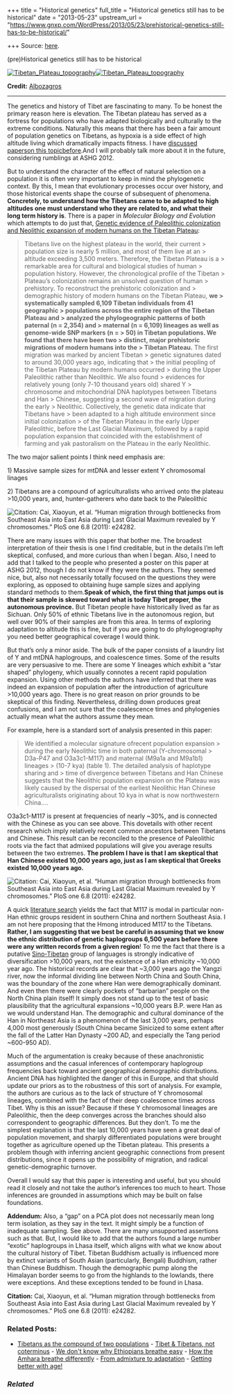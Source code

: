 +++
title = "Historical genetics"
full_title = "Historical genetics still has to be historical"
date = "2013-05-23"
upstream_url = "https://www.gnxp.com/WordPress/2013/05/23/prehistorical-genetics-still-has-to-be-historical/"

+++
Source: [here](https://www.gnxp.com/WordPress/2013/05/23/prehistorical-genetics-still-has-to-be-historical/).

(pre)Historical genetics still has to be historical

[![](https://i0.wp.com/blogs.discovermagazine.com/gnxp/files/2013/05/Tibetan_Plateau_topography.jpg?resize=486%2C287 "Tibetan_Plateau_topography")![](https://i0.wp.com/blogs.discovermagazine.com/gnxp/files/2013/05/Tibetan_Plateau_topography.jpg?resize=486%2C287 "Tibetan_Plateau_topography")](https://i0.wp.com/blogs.discovermagazine.com/gnxp/files/2013/05/Tibetan_Plateau_topography.jpg)

**Credit:** [Albozagros](https://commons.wikimedia.org/wiki/User:Alborzagros)

------------------------------------------------------------------------

The genetics and history of Tibet are fascinating to many. To be honest the primary reason here is elevation. The Tibetan plateau has served as a fortress for populations who have adapted biologically and culturally to the extreme conditions. Naturally this means that there has been a fair amount of population genetics on Tibetans, as hypoxia is a side effect of high altitude living which dramatically impacts fitness. I have [discussed](http://blogs.discovermagazine.com/gnxp/2010/07/why-tibetans-breath-so-easy-up-high/#.UZ6PmkBDvZh) [papers](http://blogs.discovermagazine.com/gnxp/2010/05/breathing-like-buddha-altitude-tibet/)[on this topic](http://blogs.discovermagazine.com/gnxp/2010/09/the-silver-age-of-altitude-adaptation/)[before](http://blogs.discovermagazine.com/gnxp/2010/07/very-recent-altitude-adaptation-in-tibet/).And I will probably talk more about it in the future, considering rumblings at ASHG 2012.

But to understand the character of the effect of natural selection on a population it is often very important to keep in mind the phylogenetic context. By this, I mean that evolutionary processes occur over history, and those historical events shape the course of subsequent of phenomena. **Concretely, to understand how the Tibetans came to be adapted to high altitudes one must understand who they are related to, and what their long term history is**. There is a paper in *Molecular Biology and Evolution* which attempts to do just that, [Genetic evidence of Paleolithic colonization and Neolithic expansion of modern humans on the Tibetan Plateau](http://mbe.oxfordjournals.org/content/early/2013/05/16/molbev.mst093.short):

> Tibetans live on the highest plateau in the world, their current > population size is nearly 5 million, and most of them live at an > altitude exceeding 3,500 meters. Therefore, the Tibetan Plateau is a > remarkable area for cultural and biological studies of human > population history. However, the chronological profile of the Tibetan > Plateau’s colonization remains an unsolved question of human > prehistory. To reconstruct the prehistoric colonization and > demographic history of modern humans on the Tibetan Plateau, **we > systematically sampled 6,109 Tibetan individuals from 41 geographic > populations across the entire region of the Tibetan Plateau and > analyzed the phylogeographic patterns of both paternal (n = 2,354) and > maternal (n = 6,109) lineages as well as genome-wide SNP markers (n = > 50) in Tibetan populations. We found that there have been two > distinct, major prehistoric migrations of modern humans into the > Tibetan Plateau.** The first migration was marked by ancient Tibetan > genetic signatures dated to around 30,000 years ago, indicating that > the initial peopling of the Tibetan Plateau by modern humans occurred > during the Upper Paleolithic rather than Neolithic. We also found > evidences for relatively young (only 7-10 thousand years old) shared Y > chromosome and mitochondrial DNA haplotypes between Tibetans and Han > Chinese, suggesting a second wave of migration during the early > Neolithic. Collectively, the genetic data indicate that Tibetans have > been adapted to a high altitude environment since initial colonization > of the Tibetan Plateau in the early Upper Paleolithic, before the Last Glacial Maximum, followed by a rapid population expansion that coincided with the establishment of farming and yak pastoralism on the Plateau in the early Neolithic.

The two major salient points I think need emphasis are:

1\) Massive sample sizes for mtDNA and lesser extent Y chromosomal linages

2\) Tibetans are a compound of agriculturalists who arrived onto the plateau \>10,000 years, and, hunter-gatherers who date back to the Paleolithic

![**Citation:** Cai, Xiaoyun, et al. “Human migration through bottlenecks from Southeast Asia into East Asia during Last Glacial Maximum revealed by Y chromosomes.” PloS one 6.8 (2011): e24282.](https://i0.wp.com/blogs.discovermagazine.com/gnxp/files/2013/05/fig1tib.png?resize=300%2C162 "fig1tib")

There are many issues with this paper that bother me. The broadest interpretation of their thesis is one I find creditable, but in the details I’m left skeptical, confused, and more curious than when I began. Also, I need to add that I talked to the people who presented a poster on this paper at ASHG 2012, though I do not know if they were the authors. They seemed nice, but, also not necessarily totally focused on the questions they were exploring, as opposed to obtaining huge sample sizes and applying standard methods to them.**Speak of which, the first thing that jumps out is that their sample is skewed toward what is today Tibet proper, the autonomous province.** But Tibetan people have historically lived as far as Sichuan. Only 50% of ethnic Tibetans live in the autonomous region, but well over 90% of their samples are from this area. In terms of exploring adaptation to altitude this is fine, but if you are going to do phylogeography you need better geographical coverage I would think.

But that’s only a minor aside. The bulk of the paper consists of a laundry list of Y and mtDNA haplogroups, and coalescence times. Some of the results are very persuasive to me. There are some Y lineages which exhibit a “star shaped” phylogeny, which usually connotes a recent rapid population expansion. Using other methods the authors have inferred that there was indeed an expansion of population after the introduction of agriculture \>10,000 years ago. There is no great reason on prior grounds to be skeptical of this finding. Nevertheless, drilling down produces great confusions, and I am not sure that the coalescence times and phylogenies actually mean what the authors assume they mean.

For example, here is a standard sort of analysis presented in this paper:

> We identified a molecular signature ofrecent population expansion > during the early Neolithic time in both paternal (Y-chromosomal > D3a-P47 and O3a3c1-M117) and maternal (M9a1a and M9a1b1) lineages > (10-7 kya) (table 1). The detailed analysis of haplotype sharing and > time of divergence between Tibetans and Han Chinese suggests that the Neolithic population expansion on the Plateau was likely caused by the dispersal of the earliest Neolithic Han Chinese agriculturalists originating about 10 kya in what is now northwestern China….

O3a3c1-M117 is present at frequencies of nearly \~30%, and is connected with the Chinese as you can see above. This dovetails with other recent research which imply relatively recent common ancestors between Tibetans and Chinese. This result can be reconciled to the presence of Paleolithic roots via the fact that admixed populations will give you average results between the two extremes. **The problem I have is that I am skeptical that Han Chinese existed 10,000 years ago, just as I am skeptical that Greeks existed 10,000 years ago.**

![**Citation:** Cai, Xiaoyun, et al. “Human migration through bottlenecks from Southeast Asia into East Asia during Last Glacial Maximum revealed by Y chromosomes.” PloS one 6.8 (2011): e24282.](https://i0.wp.com/blogs.discovermagazine.com/gnxp/files/2013/05/m117.png?resize=196%2C202 "m117")

A quick [literature search](http://www.plosone.org/article/info%3Adoi%2F10.1371%2Fjournal.pone.0024282) yields the fact that M117 is modal in particular non-Han ethnic groups resident in southern China and northern Southeast Asia. I am not here proposing that the Hmong introduced M117 to the Tibetans. **Rather, I am suggesting that we best be careful in assuming that we know the ethnic distribution of genetic haplogroups 6,500 years before there were any written records from a given region**! To me the fact that there is a putative [Sino-Tibetan](https://en.wikipedia.org/wiki/Sino-Tibetan_languages) group of languages is strongly indicative of diversification \>10,000 years, not the existence of a Han ethnicity \~10,000 year ago. The historical records are clear that \~3,000 years ago the Yangzi river, now the informal dividing line between North China and South China, was the boundary of the zone where Han were demographically dominant. And even then there were clearly pockets of “barbarian” people on the North China plain itself! It simply does not stand up to the test of basic plausibility that the agricultural expansions \~10,000 years B.P. were Han as we would understand Han. The demographic and cultural dominance of the Han in Northeast Asia is a phenomenon of the last 3,000 years, perhaps 4,000 most generously (South China became Sinicized to some extent after the fall of the Latter Han Dynasty \~200 AD, and especially the Tang period \~600-950 AD).

Much of the argumentation is creaky because of these anachronistic assumptions and the casual inferences of contemporary haplogroup frequencies back toward ancient geographical demographic distributions. Ancient DNA has highlighted the danger of this in Europe, and that should update our priors as to the robustness of this sort of analysis. For example, the authors are curious as to the lack of structure of Y chromosomal lineages, combined with the fact of their deep coalescence times across Tibet. Why is this an issue? Because if these Y chromosomal lineages are Paleolithic, then the deep converges across the branches should also correspondent to geographic differences. But they don’t. To me the simplest explanation is that the last 10,000 years have seen a great deal of population movement, and sharply differentiated populations were brought together as agriculture opened up the Tibetan plateau. This presents a problem though with inferring ancient geographic connections from present distributions, since it opens up the possibility of migration, and radical genetic-demographic turnover.

Overall I would say that this paper is interesting and useful, but you should read it closely and not take the author’s inferences too much to heart. Those inferences are grounded in assumptions which may be built on false foundations.

**Addendum:** Also, a “gap” on a PCA plot does not necessarily mean long term isolation, as they say in the text. It might simply be a function of inadequate sampling. See above. There are many unsupported assertions such as that. But, I would like to add that the authors found a large number “exotic” haplogroups in Lhasa itself, which aligns with what we know about the cultural history of Tibet. Tibetan Buddhism actually is influenced more by extinct variants of South Asian (particularly, Bengali) Buddhism, rather than Chinese Buddhism. Though the demographic pump along the Himalayan border seems to go from the highlands to the lowlands, there were exceptions. And these exceptions tended to be found in Lhasa.

**Citation:** Cai, Xiaoyun, et al. “Human migration through bottlenecks from Southeast Asia into East Asia during Last Glacial Maximum revealed by Y chromosomes.” PloS one 6.8 (2011): e24282.

### Related Posts:

- [Tibetans as the compound of two
  populations](https://www.gnxp.com/WordPress/2022/03/09/tibetans-as-the-compound-of-two-populations/) - [Tibet & Tibetans, not
  coterminus](https://www.gnxp.com/WordPress/2008/03/16/tibet-tibetans-not-coterminus/) - [We don't know why Ethiopians breathe
  easy](https://www.gnxp.com/WordPress/2012/12/11/we-dont-know-why-ethiopians-breathe-easy/) - [How the Amhara breathe
  differently](https://www.gnxp.com/WordPress/2012/01/22/how-the-amhara-breathe-differently/) - [From admixture to
  adaptation](https://www.gnxp.com/WordPress/2014/02/10/from-admixture-to-adaptation/) - [Getting better with
  age!](https://www.gnxp.com/WordPress/2007/09/10/getting-better-with-age/)

### *Related*

[](https://www.addtoany.com/add_to/facebook?linkurl=https%3A%2F%2Fwww.gnxp.com%2FWordPress%2F2013%2F05%2F23%2Fprehistorical-genetics-still-has-to-be-historical%2F&linkname=%28pre%29Historical%20genetics%20still%20has%20to%20be%20historical "Facebook")[](https://www.addtoany.com/add_to/twitter?linkurl=https%3A%2F%2Fwww.gnxp.com%2FWordPress%2F2013%2F05%2F23%2Fprehistorical-genetics-still-has-to-be-historical%2F&linkname=%28pre%29Historical%20genetics%20still%20has%20to%20be%20historical "Twitter")[](https://www.addtoany.com/add_to/email?linkurl=https%3A%2F%2Fwww.gnxp.com%2FWordPress%2F2013%2F05%2F23%2Fprehistorical-genetics-still-has-to-be-historical%2F&linkname=%28pre%29Historical%20genetics%20still%20has%20to%20be%20historical "Email")[](https://www.addtoany.com/share)
